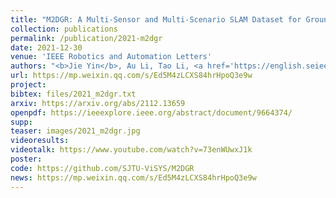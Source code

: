 ```yaml
---
title: "M2DGR: A Multi-Sensor and Multi-Scenario SLAM Dataset for Ground Robots"
collection: publications
permalink: /publication/2021-m2dgr
date: 2021-12-30
venue: 'IEEE Robotics and Automation Letters'
authors: "<b>Jie Yin</b>, Au Li, Tao Li, <a href='https://english.seiee.sjtu.edu.cn/english/detail/842_811.htm' target='_blank'>Wenxian Yu</a>, <a href='https://drone.sjtu.edu.cn/dpzou/' target='_blank'>Danping Zou</a>"
url: https://mp.weixin.qq.com/s/Ed5M4zLCXS84hrHpoQ3e9w
project: 
bibtex: files/2021_m2dgr.txt
arxiv: https://arxiv.org/abs/2112.13659
openpdf: https://ieeexplore.ieee.org/abstract/document/9664374/
supp: 
teaser: images/2021_m2dgr.jpg
videoresults: 
videotalk: https://www.youtube.com/watch?v=73enWUwxJ1k
poster: 
code: https://github.com/SJTU-ViSYS/M2DGR
news: https://mp.weixin.qq.com/s/Ed5M4zLCXS84hrHpoQ3e9w
---
```

